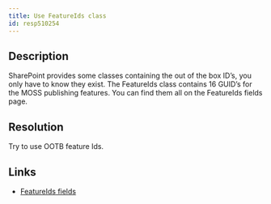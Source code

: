 ```yaml
---
title: Use FeatureIds class
id: resp510254
---
```

## Description
SharePoint provides some classes containing the out of the box ID’s, you only have to know they exist. The FeatureIds class contains 16 GUID’s for the MOSS publishing features. You can find them all on the FeatureIds fields page.

## Resolution
Try to use OOTB feature Ids.

## Links
- [FeatureIds fields](http://msdn.microsoft.com/en-us/library/microsoft.sharepoint.publishing.featureids_fields.aspx)
